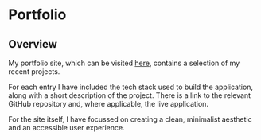 # Portfolio

## Overview

My portfolio site, which can be visited [here](https://glen-pearse.netlify.app/), contains a selection of my recent projects.

For each entry I have included the tech stack used to build the application, along with a short description of the project. There is a link to the relevant GitHub repository and, where applicable, the live application.

For the site itself, I have focussed on creating a clean, minimalist aesthetic and an accessible user experience.